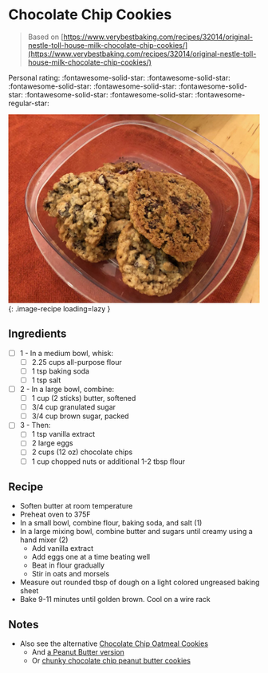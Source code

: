 # Chocolate Chip Cookies

> Based on [https://www.verybestbaking.com/recipes/32014/original-nestle-toll-house-milk-chocolate-chip-cookies/](https://www.verybestbaking.com/recipes/32014/original-nestle-toll-house-milk-chocolate-chip-cookies/)

<!-- {cts} rating=4; (User can specify rating on scale of 1-5) -->

Personal rating: :fontawesome-solid-star: :fontawesome-solid-star: :fontawesome-solid-star: :fontawesome-solid-star: :fontawesome-solid-star: :fontawesome-solid-star: :fontawesome-solid-star: :fontawesome-regular-star:

<!-- {cte} -->

<!-- {cts} name_image=chocolate_chip_cookies.jpeg; (User can specify image name) -->

![chocolate_chip_cookies.jpeg](./chocolate_chip_cookies.jpeg){: .image-recipe loading=lazy }

<!-- {cte} -->

## Ingredients


* [ ] 1 - In a medium bowl, whisk:
    * [ ] 2.25 cups all-purpose flour
    * [ ] 1 tsp baking soda
    * [ ] 1 tsp salt
* [ ] 2 - In a large bowl, combine:
    * [ ] 1 cup (2 sticks) butter, softened
    * [ ] 3/4 cup granulated sugar
    * [ ] 3/4 cup brown sugar, packed
* [ ] 3 - Then:
    * [ ] 1 tsp vanilla extract
    * [ ] 2 large eggs
    * [ ] 2 cups (12 oz) chocolate chips
    * [ ] 1 cup chopped nuts or additional 1-2 tbsp flour

## Recipe

* Soften butter at room temperature
* Preheat oven to 375F
* In a small bowl, combine flour, baking soda, and salt (1)
* In a large mixing bowl, combine butter and sugars until creamy using a hand mixer (2)
    * Add vanilla extract
    * Add eggs one at a time beating well
    * Beat in flour gradually
    * Stir in oats and morsels
* Measure out rounded tbsp of dough on a light colored ungreased baking sheet
* Bake 9-11 minutes until golden brown. Cool on a wire rack

## Notes

* Also see the alternative [Chocolate Chip Oatmeal Cookies](./chocolate_chip_oatmeal_cookies.md)
    * And [a Peanut Butter version](https://www.verybestbaking.com/recipes/144792/peanut-butter-chocolate-chip-cookies/)
    * Or [chunky chocolate chip peanut butter cookies](https://www.verybestbaking.com/recipes/30364/chunky-chocolate-chip-peanut-butter-cookies/)
